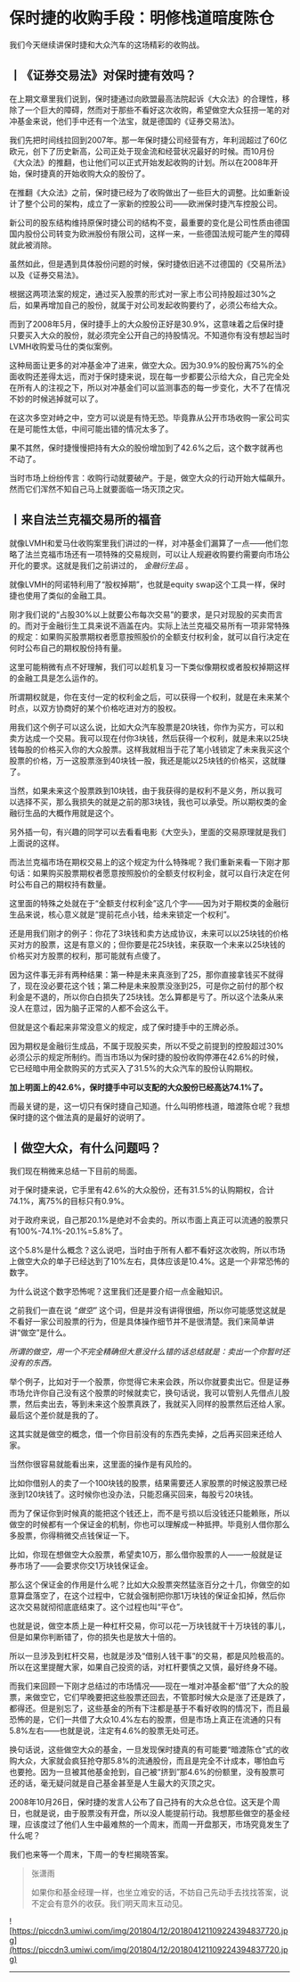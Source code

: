 # 保时捷的收购手段：明修栈道暗度陈仓

我们今天继续讲保时捷和大众汽车的这场精彩的收购战。

## 丨《证券交易法》对保时捷有效吗？

在上期文章里我们说到，保时捷通过向欧盟最高法院起诉《大众法》的合理性，移除了一个巨大的障碍，然而对于那些不看好这次收购，希望做空大众狂捞一笔的对冲基金来说，他们手中还有一个法宝，就是德国的《证券交易法》。

我们先把时间线拉回到2007年。那一年保时捷公司经营有方，年利润超过了60亿欧元，创下了历史新高，公司正处于现金流和经营状况最好的时候。而10月份《大众法》的推翻，也让他们可以正式开始发起收购的计划。所以在2008年开始，保时捷真的开始收购大众的股份了。

在推翻《大众法》之前，保时捷已经为了收购做出了一些巨大的调整。比如重新设计了整个公司的架构，成立了一家新的控股公司——欧洲保时捷汽车控股公司。

新公司的股东结构维持原保时捷公司的结构不变，最重要的变化是公司性质由德国国内股份公司转变为欧洲股份有限公司，这样一来，一些德国法规可能产生的障碍就此被消除。

虽然如此，但是遇到具体股份问题的时候，保时捷依旧逃不过德国的《交易所法》以及《证券交易法》。

根据这两项法案的规定，通过买入股票的形式对一家上市公司持股超过30%之后，如果再增加自己的股份，就属于对公司发起收购要约了，必须公布给大众。

而到了2008年5月，保时捷手上的大众股份正好是30.9%，这意味着之后保时捷只要买入大众的股份，就必须完全公开自己的持股情况。不知道你有没有想起当时LVMH收购爱马仕的类似案例。

这种局面让更多的对冲基金冲了进来，做空大众。因为30.9%的股份离75%的全面收购还差得太远，而对于保时捷来说，现在每一步都要公示给大众，自己完全处在所有人的注视之下，所以对冲基金们可以监测事态的每一步变化，大不了在情况不妙的时候逃掉就可以了。

在这次多空对峙之中，空方可以说是有恃无恐。毕竟靠从公开市场收购一家公司实在是可能性太低，中间可能出错的情况太多了。

果不其然，保时捷慢慢把持有大众的股份增加到了42.6%之后，这个数字就再也不动了。

当时市场上纷纷传言：收购行动就要破产。于是，做空大众的行动开始大幅飙升。然而它们浑然不知自己马上就要面临一场灭顶之灾。

## 丨来自法兰克福交易所的福音

就像LVMH和爱马仕收购案里我们讲过的一样，对冲基金们漏算了一点——他们忽略了法兰克福市场还有一项特殊的交易规则，可以让人规避收购要约需要向市场公开化的要求。这就是我们之前讲过的， *金融衍生品* 。

就像LVMH的阿诺特利用了“股权掉期”，也就是equity swap这个工具一样，保时捷也使用了类似的金融工具。

刚才我们说的“占股30%以上就要公布每次交易”的要求，是只对现股的买卖而言的。而对于金融衍生工具来说不涵盖在内。实际上法兰克福交易所有一项非常特殊的规定：如果购买股票期权者愿意按照股价的全额支付权利金，就可以自行决定在何时公布自己的期权股份持有量。

这里可能稍微有点不好理解，我们可以趁机复习一下类似像期权或者股权掉期这样的金融工具是怎么运作的。

所谓期权就是，你在支付一定的权利金之后，可以获得一个权利，就是在未来某个时点，以双方协商好的某个价格吃进对方的股权。

用我们这个例子可以这么说，比如大众汽车股票是20块钱，你作为买方，可以和卖方达成一个交易。我可以现在付你3块钱，然后获得一个权利，就是未来以25块钱每股的价格买入你的大众股票。这样我就相当于花了笔小钱锁定了未来我买这个股票的价格，万一这股票涨到40块钱一股，我还是能以25块钱的价格买，这就赚了。

当然，如果未来这个股票跌到10块钱，由于我获得的是权利不是义务，所以我可以选择不买，那么我损失的就是之前的那3块钱，我也可以承受。所以期权类的金融衍生品的大概作用就是这个。

另外插一句，有兴趣的同学可以去看看电影《大空头》，里面的交易原理就是我们上面说的这样。

而法兰克福市场在期权交易上的这个规定为什么特殊呢？我们重新来看一下刚才那句话：如果购买股票期权者愿意按照股价的全额支付权利金，就可以自行决定在何时公布自己的期权持有数量。

这里面的特殊之处就在于“全额支付权利金”这几个字——因为对于期权类的金融衍生品来说，核心意义就是“提前花点小钱，给未来锁定一个权利”。

还是用我们刚才的例子：你花了3块钱和卖方达成协议，未来可以以25块钱的价格买对方的股票，这是有意义的；但你要是花25块钱，来获取一个未来以25块钱的价格买对方股票的权利，那可能就有点傻了。

因为这件事无非有两种结果：第一种是未来真涨到了25，那你直接拿钱买不就得了，现在没必要花这个钱；第二种是未来股票没涨到25，可是你之前付的那个权利金是不退的，所以你白白损失了25块钱。怎么算都是亏了。所以这个法条从来没人在意过，因为脑子正常的人都不会这么干。

但就是这个看起来非常没意义的规定，成了保时捷手中的王牌必杀。

因为期权是金融衍生成品，不属于现股买卖，所以不受之前提到的控股超过30%必须公示的规定所制约。而当市场以为保时捷的股份收购停滞在42.6%的时候，它已经暗中用全款购买的方式买入了31.5%的大众汽车的股份认购期权。

 **加上明面上的42.6%，保时捷手中可以支配的大众股份已经高达74.1%了。**

而最关键的是，这一切只有保时捷自己知道。什么叫明修栈道，暗渡陈仓呢？我想保时捷的这个做法真的是最好的说明了。

## 丨做空大众，有什么问题吗？

我们现在稍微来总结一下目前的局面。

对于保时捷来说，它手里有42.6%的大众股份，还有31.5%的认购期权，合计74.1%，离75%的目标只有0.9%。

对于政府来说，自己那20.1%是绝对不会卖的。所以市面上真正可以流通的股票只有100%-74.1%-20.1%=5.8%了。

这个5.8%是什么概念？这么说吧，当时由于所有人都不看好这次收购，所以市场上做空大众的单子已经达到了10%左右，具体应该是10.4%。这是一个非常恐怖的数字。

为什么说这个数字恐怖呢？这里我们还是要介绍一点金融知识。

之前我们一直在说 *“做空”* 这个词，但是并没有讲得很细，所以你可能感觉这就是不看好一家公司股票的行为，但是具体操作细节并不是很清楚。我们来简单讲讲“做空”是什么。

 *所谓的做空，用一个不完全精确但大意没什么错的话总结就是：卖出一个你暂时还没有的东西。*

举个例子，比如对于一个股票，你觉得它未来会跌，所以你就要卖出它。但是证券市场允许你自己没有这个股票的时候就卖它，换句话说，我可以管别人先借点儿股票，然后卖出去，等到未来这个股票真跌了，我就买入同样的股票然后还给人家。最后这个差价就是我的了。

这其实就是做空的概念，借一个你目前没有的东西先卖掉，之后再买回来还给人家。

当然你很容易就能看出来，这里面的操作是有风险的。

比如你借别人的卖了一个100块钱的股票，结果需要还人家股票的时候这股票已经涨到120块钱了。这时候你也没办法，只能忍痛买回来，每股亏20块钱。

而为了保证你到时候真的能把这个钱还上，而不是亏损以后没钱还只能赖账，所以做空的时候都有一个保证金的机制，你也可以理解成一种抵押。毕竟别人借你那么多股票，你得稍微交点钱保证一下。

比如，你现在想做空大众股票，希望卖10万，那么借你股票的人——一般就是证券市场了——会要求你交1万块钱保证金。

那么这个保证金的作用是什么呢？比如大众股票突然猛涨百分之十几，你做空的如意算盘落空了，在这个过程中，它就会强制把你那1万块钱的保证金扣掉，然后你这次交易就彻彻底底结束了。这个过程也叫“平仓”。

也就是说，做空本质上是一种杠杆交易，你可以花一万块钱就干十万块钱的事儿，但是如果你判断错了，你的损失也是放大十倍的。

所以一旦涉及到杠杆交易，也就是涉及“借别人钱干事”的交易，都是风险极高的。所以在这里提醒大家，如果自己投资的话，对杠杆要慎之又慎，最好终身不碰。

而我们来回顾一下刚才总结过的市场情况——现在一堆对冲基金都“借”了大众的股票，来做空它，它们早晚要把这些股票还回去，不管那时候大众是涨了还是跌了，都得还。但是别忘了，这些基金的所有下注都是基于不看好收购的情况下，而且最恐怖的是，它们一共借了大众10.4%左右的股票，但是市场上真正在流通的只有5.8%左右——也就是说，注定有4.6%的股票无处可还。

换句话说，这些做空大众的基金，一旦发现保时捷真的有可能要“暗渡陈仓”式的收购大众，大家就会疯狂抢夺那5.8%的流通股份，而且是完全不计成本，哪怕血亏也要抢。因为一旦被其他基金抢到，自己被“挤到”那4.6%的份额里，没有股票可还的话，毫无疑问就是自己基金甚至是人生最大的灭顶之灾。

2008年10月26日，保时捷的发言人公布了自己持有的大众总仓位。这天是个周日，也就是说，由于股票没有开盘，所以没人能提前行动。我想那些做空的基金经理，应该度过了他们人生中最难熬的一个周末，而周一开盘那天，市场究竟发生了什么呢？

我们也来等一个周末，下周一的专栏揭晓答案。

> 张潇雨
> 
> 如果你和基金经理一样，也坐立难安的话，不妨自己先动手去找找答案，说不定会有意外的收获。我们明天周末互动见。

![https://piccdn3.umiwi.com/img/201804/12/201804121109224394837720.jpg](https://piccdn3.umiwi.com/img/201804/12/201804121109224394837720.jpg)

---
